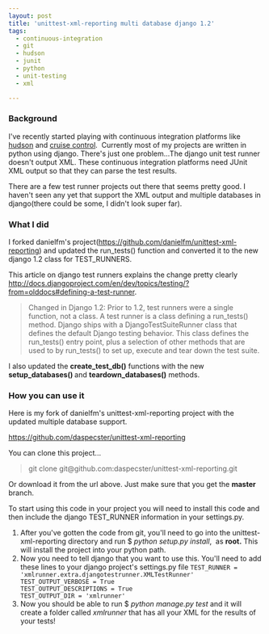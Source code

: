 ```yaml
---
layout: post
title: 'unittest-xml-reporting multi database django 1.2'
tags:
  - continuous-integration
  - git
  - hudson
  - junit
  - python
  - unit-testing
  - xml

---
```


<h3>Background</h3>
I've recently started playing with continuous integration platforms like <a title="Hudson Continuous Integration" href="http://hudson-ci.org/">hudson</a> and <a title="Cruise Control" href="http://cruisecontrol.sourceforge.net/">cruise control</a>.  Currently most of my projects are written in python using django. There's just one problem...The django unit test runner doesn't output XML. These continuous integration platforms need JUnit XML output so that they can parse the test results.

There are a few test runner projects out there that seems pretty good. I haven't seen any yet that support the XML output and multiple databases in django(there could be some, I didn't look super far).
<h3>What I did</h3>
I forked danielfm's project(<a href="https://github.com/danielfm/unittest-xml-reporting">https://github.com/danielfm/unittest-xml-reporting</a>) and updated the run_tests() function and converted it to the new django 1.2 class for TEST_RUNNERS.

This article on django test runners explains the change pretty clearly <a href="http://docs.djangoproject.com/en/dev/topics/testing/?from=olddocs#defining-a-test-runner">http://docs.djangoproject.com/en/dev/topics/testing/?from=olddocs#defining-a-test-runner</a>.
<blockquote>Changed in Django 1.2: Prior to 1.2, test runners were a single function, not a class.
A test runner is a class defining a run_tests() method. Django ships with a DjangoTestSuiteRunner class that defines the default Django testing behavior. This class defines the run_tests() entry point, plus a selection of other methods that are used to by run_tests() to set up, execute and tear down the test suite.</blockquote>
I also updated the <strong>create_test_db()</strong> functions with the new <strong>setup_databases() </strong>and <strong>teardown_databases()</strong> methods.
<h3>How you can use it</h3>
Here is my fork of danielfm's unittest-xml-reporting project with the updated multiple database support.

<a href="https://github.com/daspecster/unittest-xml-reporting">https://github.com/daspecster/unittest-xml-reporting</a>

You can clone this project...
<blockquote>git clone git@github.com:daspecster/unittest-xml-reporting.git</blockquote>
Or download it from the url above. Just make sure that you get the <strong>master</strong> branch.

To start using this code in your project you will need to install this code and then include the django TEST_RUNNER information in your settings.py.
<ol>
	<li>After you've gotten the code from git, you'll need to go into the unittest-xml-reporting directory and run $ <em>python setup.py install</em>,  as <strong>root.</strong> This will install the project into your python path.</li>
	<li>Now you need to tell django that you want to use this. You'll need to add these lines to your django project's settings.py file
<code>TEST_RUNNER = 'xmlrunner.extra.djangotestrunner.XMLTestRunner'
TEST_OUTPUT_VERBOSE = True
TEST_OUTPUT_DESCRIPTIONS = True
TEST_OUTPUT_DIR = 'xmlrunner'</code></li>
	<li>Now you should be able to run $ <em>python manage.py test </em>and it will create a folder called <em>xmlrunner</em> that has all your XML for the results of your tests!</li>
</ol>
